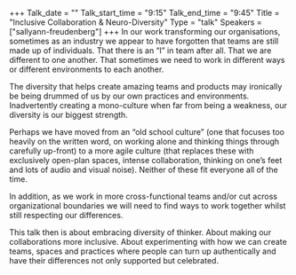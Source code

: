 +++
Talk_date = ""
Talk_start_time = "9:15"
Talk_end_time = "9:45"
Title = "Inclusive Collaboration & Neuro-Diversity"
Type = "talk"
Speakers = ["sallyann-freudenberg"]
+++
In our work transforming our organisations, sometimes as an industry we appear to have forgotten that teams are still made up of individuals. That there is an “I” in team after all. That we are different to one another. That sometimes we need to work in different ways or different environments to each another.

The diversity that helps create amazing teams and products may ironically be being drummed of us by our own practices and environments. Inadvertently creating a mono-culture when far from being a weakness, our diversity is our biggest strength.

Perhaps we have moved from an “old school culture” (one that focuses too heavily on the written word, on working alone and thinking things through carefully up-front) to a more agile culture (that replaces these with exclusively open-plan spaces, intense collaboration, thinking on one’s feet and lots of audio and visual noise). Neither of these fit everyone all of the time.

In addition, as we work in more cross-functional teams and/or cut across organizational boundaries we will need to find ways to work together whilst still respecting our differences.

This talk then is about embracing diversity of thinker. About making our collaborations more inclusive. About experimenting with how we can create teams, spaces and practices where people can turn up authentically and have their differences not only supported but celebrated.
